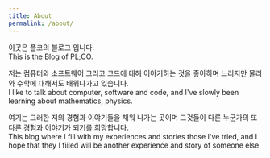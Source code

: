 ```yaml
---
title: About
permalink: /about/
---
```


이곳은 플코의 블로그 입니다.  
This is the Blog of PL;CO.

저는 컴퓨터와 소프트웨어 그리고 코드에 대해 이야기하는 것을 좋아하며 느리지만 물리와 수학에 대해서도 배워나가고 있습니다.  
I like to talk about computer, software and code, and I've slowly been learning about mathematics, physics.

여기는 그러한 저의 경험과 이야기들을 채워 나가는 곳이며 그것들이 다른 누군가의 또 다른 경험과 이야기가 되기를 희망합니다.  
This blog where I fiil with my experiences and stories those I've tried, and I hope that they I fiiled will be another experience and story of someone else.
